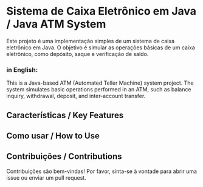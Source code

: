 # Sistema de Caixa Eletrônico em Java / Java ATM System

Este projeto é uma implementação simples de um sistema de caixa eletrônico em Java. O objetivo é simular as operações básicas de um caixa eletrônico, como depósito, saque e verificação de saldo.

### in English:
This is a Java-based ATM (Automated Teller Machine) system project. The system simulates basic operations performed in an ATM, such as balance inquiry, withdrawal, deposit, and inter-account transfer.

## Características / Key Features

## Como usar / How to Use

## Contribuições / Contributions

Contribuições são bem-vindas! Por favor, sinta-se à vontade para abrir uma issue ou enviar um pull request.
